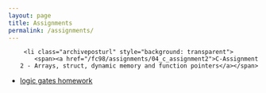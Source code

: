 ```yaml
---
layout: page
title: Assignments
permalink: /assignments/
---
```


<ul id="archive">

     <li class="archiveposturl" style="background: transparent">
        <span><a href="/fc98/assignments/04_c_assignment2">C-Assignment 2 - Arrays, struct, dynamic memory and function pointers</a></span>
<strong style="font-size:100%; font-family: 'Titillium Web', sans-serif; float:right">
<a title="Download problems (pdf)" href="http://www.physics.unlv.edu/~bill/PHYS483/hwk_9.pdf"><i class="fas fa-file-pdf"></i></a> 

&nbsp; <a title="Download attachments (zip)" href="/fc98/static_files/assignments/CA2.zip"><i class="fas fa-file-archive"></i></a>

</strong> 
      </li>
  <li class="archiveposturl" style="background: transparent">
        <span><a href="/fc98/assignments/04_c_assignment2">logic gates homework</a></span>
<strong style="font-size:100%; font-family: 'Titillium Web', sans-serif; float:right">
<a title="Download problems (pdf)" href=http://www.physics.unlv.edu/~bill/PHYS483/hwk_9.pdf><i class="fas fa-file-pdf"></i></a> 

&nbsp; <a title="Download attachments (zip)" href="/fc98/static_files/assignments/CA2.zip"><i class="fas fa-file-archive"></i></a>

</strong> 
      </li>

     

<!-- <ul id="archive">
{% for asg in site.assignments reversed %}
      <li class="archiveposturl" style="background: transparent">
        <span><a href="{{ asg.url | prepend: site.baseurl}}">{{ asg.title }}</a></span>
<strong style="font-size:100%; font-family: 'Titillium Web', sans-serif; float:right">
<a title="Download problems (pdf)" href="{{ asg.pdf | prepend: site.baseurl }}"><i class="fas fa-file-pdf"></i></a> 
{% if asg.attachment %}
&nbsp; <a title="Download attachments (zip)" href="{{ asg.attachment | prepend: site.baseurl }}"><i class="fas fa-file-archive"></i></a>
{% endif %}
</strong> 
      </li>
{% endfor %}
</ul> -->